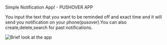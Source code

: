 Simple Notification App! - PUSHOVER APP

You input the text that you want to be reminded off and exact time and it will send you notification on your phone(pusover).You can also create,delete,search for past notifications.

![Brief look at the app](https://github.com/krivke/PushMessages/blob/master/screenshot.png)